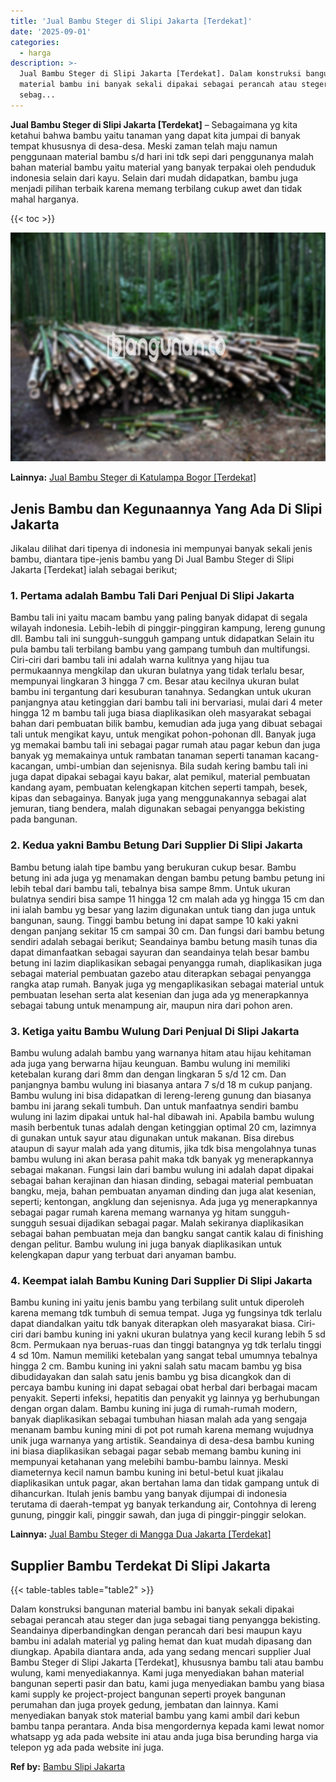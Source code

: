 ```yaml
---
title: 'Jual Bambu Steger di Slipi Jakarta [Terdekat]'
date: '2025-09-01'
categories:
  - harga
description: >-
  Jual Bambu Steger di Slipi Jakarta [Terdekat]. Dalam konstruksi bangunan
  material bambu ini banyak sekali dipakai sebagai perancah atau steger dan juga
  sebag...
---
```


**Jual Bambu Steger di Slipi Jakarta \[Terdekat\]** – Sebagaimana yg kita ketahui bahwa bambu yaitu tanaman yang dapat kita jumpai di banyak tempat khususnya di desa-desa. Meski zaman telah maju namun penggunaan material bambu s/d hari ini tdk sepi dari penggunanya malah bahan material bambu yaitu material yang banyak terpakai oleh penduduk indonesia selain dari kayu. Selain dari mudah didapatkan, bambu juga menjadi pilihan terbaik karena memang terbilang cukup awet dan tidak mahal harganya.

{{< toc >}}

![Jual Bambu Steger di Slipi Jakarta [Terdekat]](/images/jual-bambu-tali-30.png)

**Lainnya:** [Jual Bambu Steger di Katulampa Bogor \[Terdekat\]](https://bambu.bangunan.co/jual-bambu-steger-di-katulampa-bogor-terdekat/)

## Jenis Bambu dan Kegunaannya Yang Ada Di Slipi Jakarta

Jikalau dilihat dari tipenya di indonesia ini mempunyai banyak sekali jenis bambu, diantara tipe-jenis bambu yang Di Jual Bambu Steger di Slipi Jakarta \[Terdekat\] ialah sebagai berikut;

### 1\. Pertama adalah Bambu Tali Dari Penjual Di Slipi Jakarta

Bambu tali ini yaitu macam bambu yang paling banyak didapat di segala wilayah indonesia. Lebih-lebih di pinggir-pinggiran kampung, lereng gunung dll. Bambu tali ini sungguh-sungguh gampang untuk didapatkan Selain itu pula bambu tali terbilang bambu yang gampang tumbuh dan multifungsi. Ciri-ciri dari bambu tali ini adalah warna kulitnya yang hijau tua permukaannya mengkilap dan ukuran bulatnya yang tidak terlalu besar, mempunyai lingkaran 3 hingga 7 cm. Besar atau kecilnya ukuran bulat bambu ini tergantung dari kesuburan tanahnya. Sedangkan untuk ukuran panjangnya atau ketinggian dari bambu tali ini bervariasi, mulai dari 4 meter hingga 12 m bambu tali juga biasa diaplikasikan oleh masyarakat sebagai bahan dari pembuatan bilik bambu, kemudian ada juga yang dibuat sebagai tali untuk mengikat kayu, untuk mengikat pohon-pohonan dll. Banyak juga yg memakai bambu tali ini sebagai pagar rumah atau pagar kebun dan juga banyak yg memakainya untuk rambatan tanaman seperti tanaman kacang-kacangan, umbi-umbian dan sejenisnya. Bila sudah kering bambu tali ini juga dapat dipakai sebagai kayu bakar, alat pemikul, material pembuatan kandang ayam, pembuatan kelengkapan kitchen seperti tampah, besek, kipas dan sebagainya. Banyak juga yang menggunakannya sebagai alat jemuran, tiang bendera, malah digunakan sebagai penyangga bekisting pada bangunan.

### 2\. Kedua yakni Bambu Betung Dari Supplier Di Slipi Jakarta

Bambu betung ialah tipe bambu yang berukuran cukup besar. Bambu betung ini ada juga yg menamakan dengan bambu petung bambu petung ini lebih tebal dari bambu tali, tebalnya bisa sampe 8mm. Untuk ukuran bulatnya sendiri bisa sampe 11 hingga 12 cm malah ada yg hingga 15 cm dan ini ialah bambu yg besar yang lazim digunakan untuk tiang dan juga untuk bangunan, saung. Tinggi bambu betung ini dapat sampe 10 kaki yakni dengan panjang sekitar 15 cm sampai 30 cm. Dan fungsi dari bambu betung sendiri adalah sebagai berikut; Seandainya bambu betung masih tunas dia dapat dimanfaatkan sebagai sayuran dan seandainya telah besar bambu betung ini lazim diaplikasikan sebagai penyangga rumah, diaplikasikan juga sebagai material pembuatan gazebo atau diterapkan sebagai penyangga rangka atap rumah. Banyak juga yg mengaplikasikan sebagai material untuk pembuatan lesehan serta alat kesenian dan juga ada yg menerapkannya sebagai tabung untuk menampung air, maupun nira dari pohon aren.

### 3\. Ketiga yaitu Bambu Wulung Dari Penjual Di Slipi Jakarta

Bambu wulung adalah bambu yang warnanya hitam atau hijau kehitaman ada juga yang berwarna hijau keunguan. Bambu wulung ini memiliki ketebalan kurang dari 8mm dan dengan lingkaran 5 s/d 12 cm. Dan panjangnya bambu wulung ini biasanya antara 7 s/d 18 m cukup panjang. Bambu wulung ini bisa didapatkan di lereng-lereng gunung dan biasanya bambu ini jarang sekali tumbuh. Dan untuk manfaatnya sendiri bambu wulung ini lazim dipakai untuk hal-hal dibawah ini. Apabila bambu wulung masih berbentuk tunas adalah dengan ketinggian optimal 20 cm, lazimnya di gunakan untuk sayur atau digunakan untuk makanan. Bisa direbus ataupun di sayur malah ada yang ditumis, jika tdk bisa mengolahnya tunas bambu wulung ini akan berasa pahit maka tdk banyak yg menerapkannya sebagai makanan. Fungsi lain dari bambu wulung ini adalah dapat dipakai sebagai bahan kerajinan dan hiasan dinding, sebagai material pembuatan bangku, meja, bahan pembuatan anyaman dinding dan juga alat kesenian, seperti; kentongan, angklung dan sejenisnya. Ada juga yg menerapkannya sebagai pagar rumah karena memang warnanya yg hitam sungguh-sungguh sesuai dijadikan sebagai pagar. Malah sekiranya diaplikasikan sebagai bahan pembuatan meja dan bangku sangat cantik kalau di finishing dengan pelitur. Bambu wulung ini juga banyak diaplikasikan untuk kelengkapan dapur yang terbuat dari anyaman bambu.

### 4\. Keempat ialah Bambu Kuning Dari Supplier Di Slipi Jakarta

Bambu kuning ini yaitu jenis bambu yang terbilang sulit untuk diperoleh karena memang tdk tumbuh di semua tempat. Juga yg fungsinya tdk terlalu dapat diandalkan yaitu tdk banyak diterapkan oleh masyarakat biasa. Ciri-ciri dari bambu kuning ini yakni ukuran bulatnya yang kecil kurang lebih 5 sd 8cm. Permukaan nya beruas-ruas dan tinggi batangnya yg tdk terlalu tinggi 4 sd 10m. Namun memiliki ketebalan yang sangat tebal umumnya tebalnya hingga 2 cm. Bambu kuning ini yakni salah satu macam bambu yg bisa dibudidayakan dan salah satu jenis bambu yg bisa dicangkok dan di percaya bambu kuning ini dapat sebagai obat herbal dari berbagai macam penyakit. Seperti infeksi, hepatitis dan penyakit yg lainnya yg berhubungan dengan organ dalam. Bambu kuning ini juga di rumah-rumah modern, banyak diaplikasikan sebagai tumbuhan hiasan malah ada yang sengaja menanam bambu kuning mini di pot pot rumah karena memang wujudnya unik juga warnanya yang artistik. Seandainya di desa-desa bambu kuning ini biasa diaplikasikan sebagai pagar sebab memang bambu kuning ini mempunyai ketahanan yang melebihi bambu-bambu lainnya. Meski diameternya kecil namun bambu kuning ini betul-betul kuat jikalau diaplikasikan untuk pagar, akan bertahan lama dan tidak gampang untuk di dihancurkan. Itulah jenis bambu yang banyak dijumpai di indonesia terutama di daerah-tempat yg banyak terkandung air, Contohnya di lereng gunung, pinggir kali, pinggir sawah, dan juga di pinggir-pinggir selokan.

**Lainnya:** [Jual Bambu Steger di Mangga Dua Jakarta \[Terdekat\]](https://bambu.bangunan.co/jual-bambu-steger-di-mangga-dua-jakarta-terdekat/)

## Supplier Bambu Terdekat Di Slipi Jakarta

{{< table-tables table="table2" >}}

Dalam konstruksi bangunan material bambu ini banyak sekali dipakai sebagai perancah atau steger dan juga sebagai tiang penyangga bekisting. Seandainya diperbandingkan dengan perancah dari besi maupun kayu bambu ini adalah material yg paling hemat dan kuat mudah dipasang dan diungkap. Apabila diantara anda, ada yang sedang mencari supplier Jual Bambu Steger di Slipi Jakarta \[Terdekat\], khususnya bambu tali atau bambu wulung, kami menyediakannya. Kami juga menyediakan bahan material bangunan seperti pasir dan batu, kami juga menyediakan bambu yang biasa kami supply ke project-project bangunan seperti proyek bangunan perumahan dan juga proyek gedung, jembatan dan lainnya. Kami menyediakan banyak stok material bambu yang kami ambil dari kebun bambu tanpa perantara. Anda bisa mengordernya kepada kami lewat nomor whatsapp yg ada pada website ini atau anda juga bisa berunding harga via telepon yg ada pada website ini juga.

**Ref by:** [Bambu Slipi Jakarta](https://id.wikipedia.org/wiki/Bambu)
